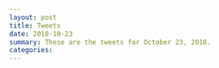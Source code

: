```yaml
---
layout: post
title: Tweets
date: 2018-10-23
summary: These are the tweets for October 23, 2018.
categories:
---
```


